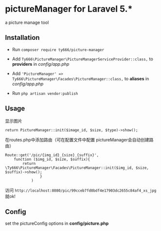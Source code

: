 # pictureManager for Laravel 5.*
a picture manage tool


## Installation

- Run `composer require ty666/picture-manager`


- Add `Ty666\PictureManager\PictureManagerServiceProvider::class,` to  **providers** in *config/app.php*
- Add `'PictureManager' => Ty666\PictureManager\Facades\PictureManager::class,` to **aliases** in *config/app.php*
- Run `php artisan vendor:publish`



## Usage

显示图片
``` 
return PictureManager::init($image_id, $size, $type)->show();
```
在routes.php中添加路由（可在配置文件中配置 pictureManager会自动创建路由）
``` 
Route::get('/pic/{img_id}_{size}_{suffix}', 
    function ($img_id, $size, $suffix){
        return \Ty666\PictureManager\Facades\PictureManager::init($img_id, $size, $suffix)->show();
                }
            )
```
访问 `http://localhost:8080/pic/99cceb7fd0bdf4e17903dc2655c84af4_xs_jpg` 就ok!

## Config

set the pictureConfig options in **config/picture.php** 